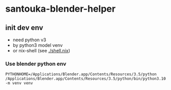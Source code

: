 # santouka-blender-helper

## init dev env
- need python v3
- by python3 model venv
- or nix-shell (see [./shell.nix](./shell.nix))
### Use blender python env
```
PYTHONHOME=/Applications/Blender.app/Contents/Resources/3.5/python /Applications/Blender.app/Contents/Resources/3.5/python/bin/python3.10 -m venv venv
```